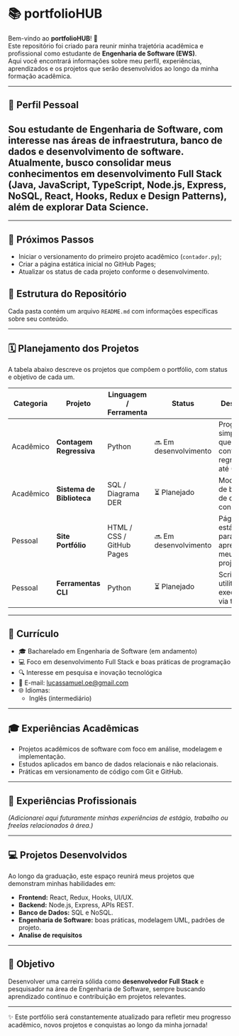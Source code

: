 # 📚 portfolioHUB

Bem-vindo ao **portfolioHUB**! 🚀  
Este repositório foi criado para reunir minha trajetória acadêmica e profissional como estudante de **Engenharia de Software (EWS)**.  
Aqui você encontrará informações sobre meu perfil, experiências, aprendizados e os projetos que serão desenvolvidos ao longo da minha formação acadêmica.  

---

## 👤 Perfil Pessoal
Sou estudante de Engenharia de Software, com interesse nas áreas de **infraestrutura, banco de dados e desenvolvimento de software**.  
Atualmente, busco consolidar meus conhecimentos em **desenvolvimento Full Stack** (Java, JavaScript, TypeScript, Node.js, Express, NoSQL, React, Hooks, Redux e Design Patterns), além de explorar **Data Science**.  
---


---

## 🧩 Próximos Passos
- Iniciar o versionamento do primeiro projeto acadêmico (`contador.py`);
- Criar a página estática inicial no GitHub Pages;
- Atualizar os status de cada projeto conforme o desenvolvimento.

## 📂 Estrutura do Repositório


Cada pasta contém um arquivo `README.md` com informações específicas sobre seu conteúdo.

---

## 🗓️ Planejamento dos Projetos

A tabela abaixo descreve os projetos que compõem o portfólio, com status e objetivo de cada um.

| Categoria | Projeto | Linguagem / Ferramenta | Status | Descrição |
|------------|----------|------------------------|---------|------------|
| Acadêmico | **Contagem Regressiva** | Python | 🔜 Em desenvolvimento | Programa simples que exibe a contagem regressiva até 0 |
| Acadêmico | **Sistema de Biblioteca** | SQL / Diagrama DER | ⏳ Planejado | Modelagem de banco de dados e consultas |
| Pessoal | **Site Portfólio** | HTML / CSS / GitHub Pages | 🔜 Em desenvolvimento | Página estática para apresentar meus projetos |
| Pessoal | **Ferramentas CLI** | Python | ⏳ Planejado | Scripts utilitários executados via terminal |

---

## 📄 Currículo
- 🎓 Bacharelado em Engenharia de Software (em andamento)  
- 💻 Foco em desenvolvimento Full Stack e boas práticas de programação  
- 🔍 Interesse em pesquisa e inovação tecnológica
- 📩 E-mail: lucassamuel.oe@gmail.com
- 🌐 Idiomas:  
  - Inglês (intermediário)  

---

## 🎓 Experiências Acadêmicas
- Projetos acadêmicos de software com foco em análise, modelagem e implementação.  
- Estudos aplicados em banco de dados relacionais e não relacionais.  
- Práticas em versionamento de código com Git e GitHub.  

---

## 💼 Experiências Profissionais
*(Adicionarei aqui futuramente minhas experiências de estágio, trabalho ou freelas relacionados à área.)*  

---

## 💻 Projetos Desenvolvidos
Ao longo da graduação, este espaço reunirá meus projetos que demonstram minhas habilidades em:  
- **Frontend:** React, Redux, Hooks, UI/UX.  
- **Backend:** Node.js, Express, APIs REST.  
- **Banco de Dados:** SQL e NoSQL.  
- **Engenharia de Software:** boas práticas, modelagem UML, padrões de projeto.  
- **Analise de requisitos**
---

## 🚀 Objetivo
Desenvolver uma carreira sólida como **desenvolvedor Full Stack** e pesquisador na área de Engenharia de Software, sempre buscando aprendizado contínuo e contribuição em projetos relevantes.  

---

✨ Este portfólio será constantemente atualizado para refletir meu progresso acadêmico, novos projetos e conquistas ao longo da minha jornada!
